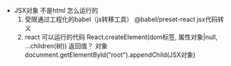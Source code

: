 - JSX对象 不是html 怎么运行的
    1. 受限通过工程化的babel（js转移工具）
        @babel/preset-react  jsx代码转义
    2. react 可以运行的代码
        React.createElement(dom标签, 属性对象|null, ...children(树))
        返回值？ 对象
        docunment.getElementById("root").appendChild(JSX对象)